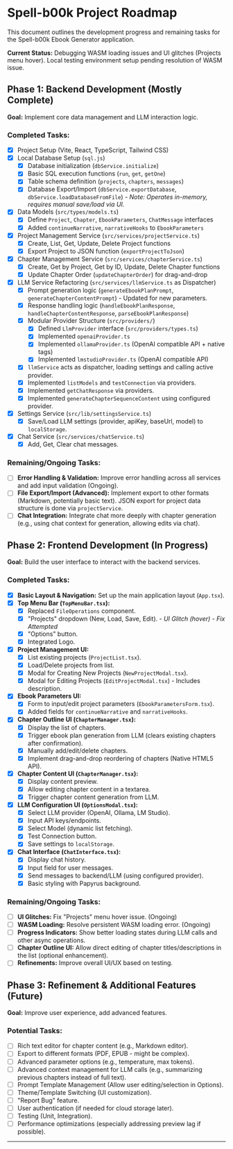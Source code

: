 # Spell-b00k Project Roadmap

This document outlines the development progress and remaining tasks for the Spell-b00k Ebook Generator application.

**Current Status:** Debugging WASM loading issues and UI glitches (Projects menu hover). Local testing environment setup pending resolution of WASM issue.

## Phase 1: Backend Development (Mostly Complete)

**Goal:** Implement core data management and LLM interaction logic.

### Completed Tasks:

*   [x] Project Setup (Vite, React, TypeScript, Tailwind CSS)
*   [x] Local Database Setup (`sql.js`)
    *   [x] Database initialization (`dbService.initialize`)
    *   [x] Basic SQL execution functions (`run`, `get`, `getOne`)
    *   [x] Table schema definition (`projects`, `chapters`, `messages`)
    *   [x] Database Export/Import (`dbService.exportDatabase`, `dbService.loadDatabaseFromFile`) - *Note: Operates in-memory, requires manual save/load via UI.*
*   [x] Data Models (`src/types/models.ts`)
    *   [x] Define `Project`, `Chapter`, `EbookParameters`, `ChatMessage` interfaces
    *   [x] Added `continueNarrative`, `narrativeHooks` to `EbookParameters`
*   [x] Project Management Service (`src/services/projectService.ts`)
    *   [x] Create, List, Get, Update, Delete Project functions
    *   [x] Export Project to JSON function (`exportProjectToJson`)
*   [x] Chapter Management Service (`src/services/chapterService.ts`)
    *   [x] Create, Get by Project, Get by ID, Update, Delete Chapter functions
    *   [x] Update Chapter Order (`updateChapterOrder`) for drag-and-drop
*   [x] LLM Service Refactoring (`src/services/llmService.ts` as Dispatcher)
    *   [x] Prompt generation logic (`generateEbookPlanPrompt`, `generateChapterContentPrompt`) - Updated for new parameters.
    *   [x] Response handling logic (`handleEbookPlanResponse`, `handleChapterContentResponse`, `parseEbookPlanResponse`)
    *   [x] Modular Provider Structure (`src/providers/`)
        *   [x] Defined `LlmProvider` interface (`src/providers/types.ts`)
        *   [x] Implemented `openaiProvider.ts`
        *   [x] Implemented `ollamaProvider.ts` (OpenAI compatible API + native tags)
        *   [x] Implemented `lmstudioProvider.ts` (OpenAI compatible API)
    *   [x] `llmService` acts as dispatcher, loading settings and calling active provider.
    *   [x] Implemented `listModels` and `testConnection` via providers.
    *   [x] Implemented `getChatResponse` via providers.
    *   [x] Implemented `generateChapterSequenceContent` using configured provider.
*   [x] Settings Service (`src/lib/settingsService.ts`)
    *   [x] Save/Load LLM settings (provider, apiKey, baseUrl, model) to `localStorage`.
*   [x] Chat Service (`src/services/chatService.ts`)
    *   [x] Add, Get, Clear chat messages.

### Remaining/Ongoing Tasks:

*   [ ] **Error Handling & Validation:** Improve error handling across all services and add input validation (Ongoing).
*   [ ] **File Export/Import (Advanced):** Implement export to other formats (Markdown, potentially basic text). JSON export for project data structure is done via `projectService`.
*   [ ] **Chat Integration:** Integrate chat more deeply with chapter generation (e.g., using chat context for generation, allowing edits via chat).

## Phase 2: Frontend Development (In Progress)

**Goal:** Build the user interface to interact with the backend services.

### Completed Tasks:

*   [x] **Basic Layout & Navigation:** Set up the main application layout (`App.tsx`).
*   [x] **Top Menu Bar (`TopMenuBar.tsx`):**
    *   [x] Replaced `FileOperations` component.
    *   [x] "Projects" dropdown (New, Load, Save, Edit). - *UI Glitch (hover) - Fix Attempted*
    *   [x] "Options" button.
    *   [x] Integrated Logo.
*   [x] **Project Management UI:**
    *   [x] List existing projects (`ProjectList.tsx`).
    *   [x] Load/Delete projects from list.
    *   [x] Modal for Creating New Projects (`NewProjectModal.tsx`).
    *   [x] Modal for Editing Projects (`EditProjectModal.tsx`) - Includes description.
*   [x] **Ebook Parameters UI:**
    *   [x] Form to input/edit project parameters (`EbookParametersForm.tsx`).
    *   [x] Added fields for `continueNarrative` and `narrativeHooks`.
*   [x] **Chapter Outline UI (`ChapterManager.tsx`):**
    *   [x] Display the list of chapters.
    *   [x] Trigger ebook plan generation from LLM (clears existing chapters after confirmation).
    *   [x] Manually add/edit/delete chapters.
    *   [x] Implement drag-and-drop reordering of chapters (Native HTML5 API).
*   [x] **Chapter Content UI (`ChapterManager.tsx`):**
    *   [x] Display content preview.
    *   [x] Allow editing chapter content in a textarea.
    *   [x] Trigger chapter content generation from LLM.
*   [x] **LLM Configuration UI (`OptionsModal.tsx`):**
    *   [x] Select LLM provider (OpenAI, Ollama, LM Studio).
    *   [x] Input API keys/endpoints.
    *   [x] Select Model (dynamic list fetching).
    *   [x] Test Connection button.
    *   [x] Save settings to `localStorage`.
*   [x] **Chat Interface (`ChatInterface.tsx`):**
    *   [x] Display chat history.
    *   [x] Input field for user messages.
    *   [x] Send messages to backend/LLM (using configured provider).
    *   [x] Basic styling with Papyrus background.

### Remaining/Ongoing Tasks:

*   [ ] **UI Glitches:** Fix "Projects" menu hover issue. (Ongoing)
*   [ ] **WASM Loading:** Resolve persistent WASM loading error. (Ongoing)
*   [ ] **Progress Indicators:** Show better loading states during LLM calls and other async operations.
*   [ ] **Chapter Outline UI:** Allow direct editing of chapter titles/descriptions in the list (optional enhancement).
*   [ ] **Refinements:** Improve overall UI/UX based on testing.

## Phase 3: Refinement & Additional Features (Future)

**Goal:** Improve user experience, add advanced features.

### Potential Tasks:

*   [ ] Rich text editor for chapter content (e.g., Markdown editor).
*   [ ] Export to different formats (PDF, EPUB - might be complex).
*   [ ] Advanced parameter options (e.g., temperature, max tokens).
*   [ ] Advanced context management for LLM calls (e.g., summarizing previous chapters instead of full text).
*   [ ] Prompt Template Management (Allow user editing/selection in Options).
*   [ ] Theme/Template Switching (UI customization).
*   [ ] "Report Bug" feature.
*   [ ] User authentication (if needed for cloud storage later).
*   [ ] Testing (Unit, Integration).
*   [ ] Performance optimizations (especially addressing preview lag if possible).

---
